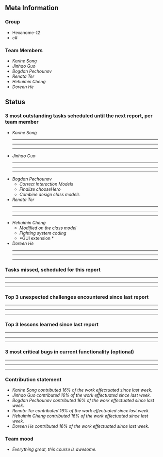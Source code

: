 ## Meta Information

### Group

 * Hexanome-*12*
 * *c#*

### Team Members

 * *Karine Song*
 * *Jinhao Guo*
 * *Bogdan Pechounov*
 * *Renata Ter*
 * *Hehuimin Cheng*
 * *Doreen He*

## Status

### 3 most outstanding tasks scheduled until the next report, per team member

 * *Karine Song*
   * **
   * **
   * **
 * *Jinhao Guo*
   * **
   * **
   * **
 * *Bogdan Pechounov*
   * *Correct Interaction Models*
   * *Finalize chooseHero*
   * *Combine design class models*
 * *Renata Ter*
   * **
   * **
   * **
 * *Hehuimin Cheng*
   * *Modified on the class model*
   * *Fighting system coding*
   * *GUI extension *
 * *Doreen He*
   * **
   * **
   * **

### Tasks missed, scheduled for this report

 * **
 * **
 * **

### Top 3 unexpected challenges encountered since last report

  * **
  * **
  * **

### Top 3 lessons learned since last report

 * **
 * **
 * **

### 3 most critical bugs in current functionality (optional)

 * **
 * **
 * **

### Contribution statement

 * *Karine Song contributed 16% of the work effectuated since last week.*
 * *Jinhao Guo contributed 16% of the work effectuated since last week.*
 * *Bogdan Pechounov contributed 16% of the work effectuated since last week.*
 * *Renata Ter contributed 16% of the work effectuated since last week.*
 * *Hehuimin Cheng contributed 16% of the work effectuated since last week.*
 * *Doreen He contributed 16% of the work effectuated since last week.*

### Team mood

 * *Everything great, this course is awesome.*

